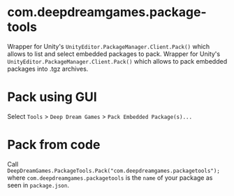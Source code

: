 # com.deepdreamgames.package-tools

Wrapper for Unity's `UnityEditor.PackageManager.Client.Pack()` which allows to list and select embedded packages to pack. 
Wrapper for Unity's `UnityEditor.PackageManager.Client.Pack()` which allows to pack embedded packages into .tgz archives.


# Pack using GUI

Select `Tools` > `Deep Dream Games` > `Pack Embedded Package(s)...`


# Pack from code

Call `DeepDreamGames.PackageTools.Pack("com.deepdreamgames.packagetools");` where `com.deepdreamgames.packagetools` is the `name` of your package as seen in `package.json`.